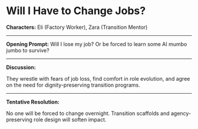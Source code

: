 # Will I Have to Change Jobs?

**Characters:** Eli (Factory Worker), Zara (Transition Mentor)

---

**Opening Prompt:** Will I lose my job? Or be forced to learn some AI mumbo jumbo to survive?

---

**Discussion:**

They wrestle with fears of job loss, find comfort in role evolution, and agree on the need for dignity-preserving transition programs.

---

**Tentative Resolution:**

No one will be forced to change overnight. Transition scaffolds and agency-preserving role design will soften impact.

